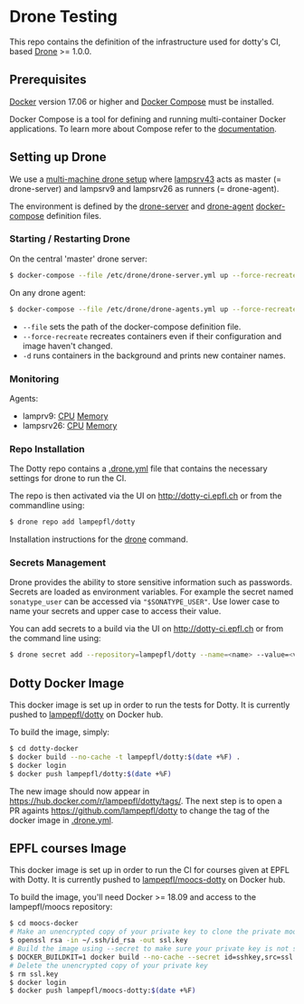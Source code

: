 Drone Testing
===================

This repo contains the definition of the infrastructure used for dotty's CI,
based [Drone](https://drone.io/) >= 1.0.0.

Prerequisites
-------------
[Docker](https://docs.docker.com/engine/installation/) version 17.06 or higher and
[Docker Compose](https://docs.docker.com/compose/install/) must be installed.

Docker Compose is a tool for defining and running multi-container Docker applications.
To learn more about Compose refer to the [documentation](https://docs.docker.com/compose/).

Setting up Drone
----------------

We use a [multi-machine drone
setup](https://docs.drone.io/installation/github/multi-machine/) where
[lampsrv43](http://lampsrv43.epfl.ch/) acts as master (= drone-server) and
lampsrv9 and lampsrv26 as runners (= drone-agent).

The environment is defined by the [drone-server](drone/drone-server.yml) and
[drone-agent](drone/drone-agent.yml)
[docker-compose](https://docs.docker.com/compose/reference/overview/)
definition files.


### Starting / Restarting Drone ###

On the central 'master' drone server:

```bash
$ docker-compose --file /etc/drone/drone-server.yml up --force-recreate -d
```

On any drone agent:

```bash
$ docker-compose --file /etc/drone/drone-agents.yml up --force-recreate -d
```

* `--file` sets the path of the docker-compose definition file.
* `--force-recreate` recreates containers even if their configuration and image haven't changed.
* `-d` runs containers in the background and prints new container names.

### Monitoring ###

Agents:
  * lamprv9: [CPU](http://tresormon.epfl.ch/munin/epfl.ch/lampsrv9.epfl.ch/cpu.html) [Memory](http://tresormon.epfl.ch/munin/epfl.ch/lampsrv9.epfl.ch/memory.html)
  * lampsrv26: [CPU](http://tresormon.epfl.ch/munin/epfl.ch/lampsrv26.epfl.ch/cpu.html) [Memory](http://tresormon.epfl.ch/munin/epfl.ch/lampsrv26.epfl.ch/memory.html)


### Repo Installation ###

The Dotty repo contains a
[.drone.yml](https://github.com/lampepfl/dotty/blob/master/.drone.yml) file
that contains the necessary settings for drone to run the CI.

The repo is then activated via the UI on http://dotty-ci.epfl.ch or from the
commandline using:

```bash
$ drone repo add lampepfl/dotty
```

Installation instructions for the
[drone](http://readme.drone.io/usage/getting-started-cli/) command.

### Secrets Management ###
Drone provides the ability to store sensitive information such as passwords.
Secrets are loaded as environment variables. For example the secret named `sonatype_user` can be
accessed via `"$SONATYPE_USER"`. Use lower case to name your secrets and upper case to access their
value.

You can add secrets to a build via the UI on http://dotty-ci.epfl.ch or
from the command line using:

```bash
$ drone secret add --repository=lampepfl/dotty --name=<name> --value=<value>
```

Dotty Docker Image
------------------
This docker image is set up in order to run the tests for Dotty. It is
currently pushed to [lampepfl/dotty](https://hub.docker.com/r/lampepfl/dotty/)
on Docker hub.

To build the image, simply:

```bash
$ cd dotty-docker
$ docker build --no-cache -t lampepfl/dotty:$(date +%F) .
$ docker login
$ docker push lampepfl/dotty:$(date +%F)
```

The new image should now appear in <https://hub.docker.com/r/lampepfl/dotty/tags/>.
The next step is to open a PR againts <https://github.com/lampepfl/dotty> to change the tag of
the docker image in [.drone.yml](https://github.com/lampepfl/dotty/blob/master/.drone.yml).

EPFL courses Image
------------------
This docker image is set up in order to run the CI for courses given at EPFL with Dotty. It is
currently pushed to [lampepfl/moocs-dotty](https://hub.docker.com/r/lampepfl/moocs-dotty/)
on Docker hub.

To build the image, you'll need Docker >= 18.09 and access to the lampepfl/moocs repository:

```bash
$ cd moocs-docker
# Make an unencrypted copy of your private key to clone the private moocs repository
$ openssl rsa -in ~/.ssh/id_rsa -out ssl.key
# Build the image using --secret to make sure your private key is not saved in the image
$ DOCKER_BUILDKIT=1 docker build --no-cache --secret id=sshkey,src=ssl.key -t lampepfl/moocs-dotty:$(date +%F) .
# Delete the unencrypted copy of your private key
$ rm ssl.key
$ docker login
$ docker push lampepfl/moocs-dotty:$(date +%F)
```
